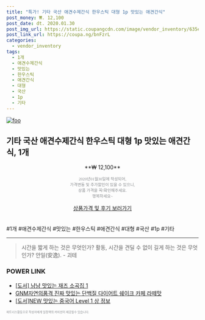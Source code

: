 ```yaml
--- 
title: "특가! 기타 국산 애견수제간식 한우스틱 대형 1p 맛있는 애견간식" 
post_money: ₩. 12,100 
post_date: dt. 2020.01.30 
post_img_url: https://static.coupangcdn.com/image/vendor_inventory/635e/91081a2ce102b45d766fed6d94a3c3a0e76a8f9aac4a58484ebe58edb782.jpg 
post_link_url: https://coupa.ng/bnFzrL 
categories: 
  - vendor_inventory 
tags: 
  - 1개 
  - 애견수제간식 
  - 맛있는 
  - 한우스틱 
  - 애견간식 
  - 대형 
  - 국산 
  - 1p 
  - 기타 
--- 
```

[![foo](https://static.coupangcdn.com/image/vendor_inventory/635e/91081a2ce102b45d766fed6d94a3c3a0e76a8f9aac4a58484ebe58edb782.jpg)](https://coupa.ng/bnFzrL) 

## 기타 국산 애견수제간식 한우스틱 대형 1p 맛있는 애견간식, 1개 
<p style="text-align: center;">**₩ 12,100**</p> 
<p style="text-align: center;"><span style="color: #898c8f; font-family: Georgia,Times,serif; font-size: 0.75em;">2020년01월30일에 작성되어, <br>가격변동 및 추가할인이 있을 수 있으니,<br> 상품 가격을 꼭!확인해주세요.<br>행복하세요~</span> 
</p>	 
<div markdown="0" style="text-align: center;"><a href="https://coupa.ng/bnFzrL" class="btn btn--success">상품가격 및 후기 보러가기</a></div> 
<br><br> 
  #1개 #애견수제간식 #맛있는 #한우스틱 #애견간식 #대형 #국산 #1p #기타 
<hr> 

> 시간을 짧게 하는 것은 무엇인가? 활동, 시간을 견딜 수 없이 길게 하는 것은 무엇인가? 안일(安逸). - 괴테 


### POWER LINK

* <a href="https://blog.naver.com/fasyy4321/221780916178" target="_blank">[도서] 냠냠 맛있는 재즈 소곡집 1</a>
* <a href="https://blog.naver.com/fasyy4321/221790446117" target="_blank">GNM자연의품격 진짜 맛있는 단백질 다이어트 쉐이크 카페 라떼맛</a>
* <a href="https://blog.naver.com/sakai111/221769444291" target="_blank">[도서]NEW 맛있는 중국어 Level 1 상 정보</a>

<span style="color: #898c8f; font-family: Georgia,Times,serif; font-size: 0.55em;">파트너스활동으로 작성자에게 일정액의 커미션이 제공될수 있습니다.</span> 
